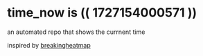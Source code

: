 # time_now is (( 1727154000571 ))

an automated repo that shows the currnent time

inspired by [breakingheatmap](https://github.com/breakingheatmap/breakingheatmap)